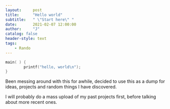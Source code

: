 ```yaml
---
layout:     post
title:      "Hello world"
subtitle:   " \"Start here\" "
date:       2021-02-07 12:00:00
author:     "J"
catalog: false
header-style: text
tags:
    - Rando
---
```


<!-- > “Yeah It's on. ” -->

```cpp
main( ) {
        printf("hello, world\n");
}
```
Been messing around with this for awhile, decided to use this as a dump for ideas, projects and random things I have discovered.

I will probably do a mass upload of my past projects first, before talking about more recent ones. 
